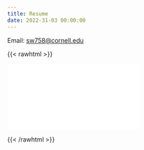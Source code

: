 ```yaml
---
title: Resume
date: 2022-31-03 00:00:00
---
```


Email: sw758@cornell.edu

{{< rawhtml >}}

<embed src="Resume.pdf" type="application/pdf">

{{< /rawhtml >}}
